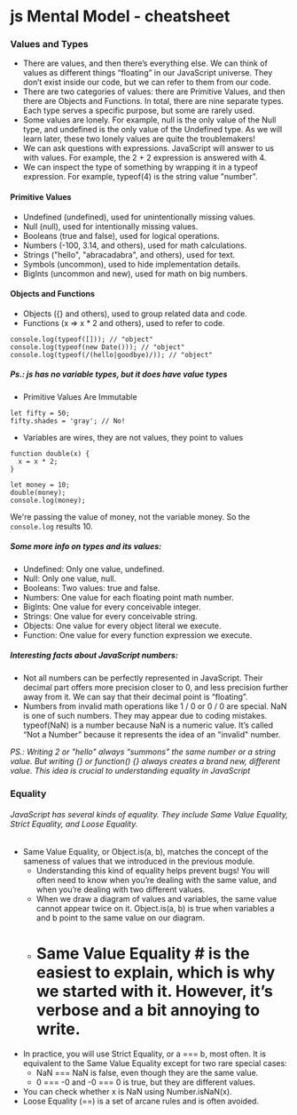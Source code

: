 # js Mental Model - cheatsheet

### Values and Types
  - There are values, and then there’s everything else. We can think of values as different things “floating” in our JavaScript universe. They don’t exist inside our code, but we can refer to them from our code.
  - There are two categories of values: there are Primitive Values, and then there are Objects and Functions. In total, there are nine separate types. Each type serves a specific purpose, but some are rarely used.
  - Some values are lonely. For example, null is the only value of the Null type, and undefined is the only value of the Undefined type. As we will learn later, these two lonely values are quite the troublemakers!
  - We can ask questions with expressions. JavaScript will answer to us with values. For example, the 2 + 2 expression is answered with 4.
  - We can inspect the type of something by wrapping it in a typeof expression. For example, typeof(4) is the string value "number".

#### Primitive Values
* Undefined (undefined), used for unintentionally missing values.
* Null (null), used for intentionally missing values.
* Booleans (true and false), used for logical operations.
* Numbers (-100, 3.14, and others), used for math calculations.
* Strings ("hello", "abracadabra", and others), used for text.
* Symbols (uncommon), used to hide implementation details.
* BigInts (uncommon and new), used for math on big numbers.
#### Objects and Functions
* Objects ({} and others), used to group related data and code.
* Functions (x => x * 2 and others), used to refer to code.

```
console.log(typeof([])); // "object"
console.log(typeof(new Date())); // "object"
console.log(typeof(/(hello|goodbye)/)); // "object"
```

##### Ps.: js has no variable types, but it does have value types

- Primitive Values Are Immutable

```
let fifty = 50;
fifty.shades = 'gray'; // No!
```

- Variables are wires, they are not values, they point to values

```
function double(x) {
  x = x * 2;
}

let money = 10;
double(money);
console.log(money);
```
We're passing the value of money, not the variable money. So the `console.log` results 10.


##### Some more info on types and its values:

- Undefined: Only one value, undefined.
- Null: Only one value, null.
- Booleans: Two values: true and false.
- Numbers: One value for each floating point math number.
- BigInts: One value for every conceivable integer.
- Strings: One value for every conceivable string.
- Objects: One value for every object literal we execute.
- Function: One value for every function expression we execute.

##### Interesting facts about JavaScript numbers:
- Not all numbers can be perfectly represented in JavaScript. Their decimal part offers more precision closer to 0, and less precision further away from it. We can say that their decimal point is “floating”.
- Numbers from invalid math operations like 1 / 0 or 0 / 0 are special. NaN is one of such numbers. They may appear due to coding mistakes.
typeof(NaN) is a number because NaN is a numeric value. It’s called “Not a Number” because it represents the idea of an "invalid" number.

*PS.: Writing 2 or "hello" always “summons” the same number or a string value. But writing {} or function() {} always creates a brand new, different value. This idea is crucial to understanding equality in JavaScript* 



### Equality

###### JavaScript has several kinds of equality. They include Same Value Equality, Strict Equality, and Loose Equality.
- Same Value Equality, or Object.is(a, b), matches the concept of the sameness of values that we introduced in the previous module.
    - Understanding this kind of equality helps prevent bugs! You will often need to know when you’re dealing with the same value, and when you’re dealing with two different values.
    - When we draw a diagram of values and variables, the same value cannot appear twice on it. Object.is(a, b) is true when variables a and b point to the same value on our diagram.
    - # Same Value Equality # is the easiest to explain, which is why we started with it. However, it’s verbose and a bit annoying to write.
- In practice, you will use Strict Equality, or a === b, most often. It is equivalent to the Same Value Equality except for two rare special cases:
    - NaN === NaN is false, even though they are the same value.
    - 0 === -0 and -0 === 0 is true, but they are different values.
- You can check whether x is NaN using Number.isNaN(x).
- Loose Equality (==) is a set of arcane rules and is often avoided.
